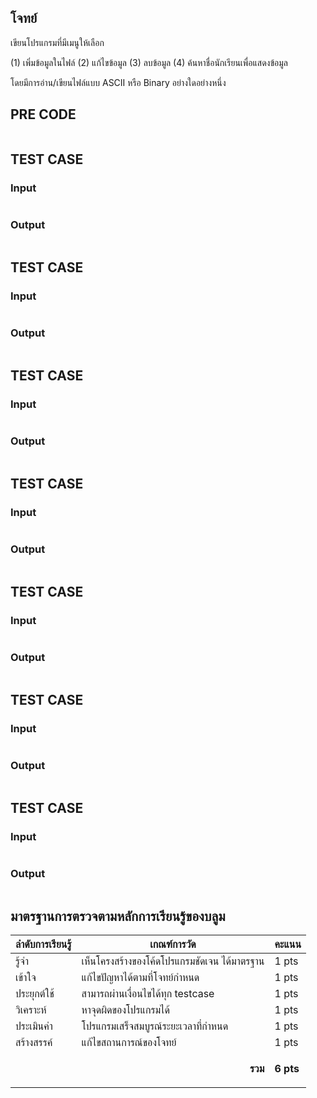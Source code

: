 ## โจทย์
เขียนโปรแกรมที่มีเมนูให้เลือก

(1) เพิ่มข้อมูลในไฟล์
(2) แก้ไขข้อมูล
(3) ลบข้อมูล
(4) ค้นหาชื่อนักเรียนเพื่อแสดงข้อมูล

โดยมีการอ่าน/เขียนไฟล์แบบ ASCII หรือ Binary อย่างใดอย่างหนึ่ง

## PRE CODE
```c++

```

## TEST CASE
### Input
```bash

```
### Output
```bash

```

## TEST CASE
### Input
```bash

```
### Output
```bash

```

## TEST CASE
### Input
```bash

```
### Output
```bash

```
## TEST CASE
### Input
```bash

```
### Output
```bash

```
## TEST CASE
### Input
```bash

```
### Output
```bash

```
## TEST CASE
### Input
```bash

```
### Output
```bash

```
## TEST CASE
### Input
```bash

```
### Output
```bash

```

## มาตรฐานการตรวจตามหลักการเรียนรู้ของบลูม
| ลำดับการเรียนรู้ | เกณฑ์การวัด | คะแนน |
| -------- | -------- | -------- |
| รู้จำ | เห็นโครงสร้างของโค้ดโปรแกรมชัดเจน ได้มาตรฐาน | 1 pts |
| เข้าใจ | แก้ไขปัญหาได้ตามที่โจทย์กำหนด | 1 pts |
| ประยุกต์ใช้ | สามารถผ่านเงื่อนไขได้ทุก testcase | 1 pts |
| วิเคราะห์ | หาจุดผิดของโปรแกรมได้ | 1 pts |
| ประเมินค่า | โปรแกรมเสร็จสมบูรณ์ระยะเวลาที่กำหนด | 1 pts |
| สร้างสรรค์ | แก้ไขสถานการณ์ของโจทย์ | 1 pts |
||<p style='text-align: right !important;'>**รวม**</p>|**6 pts**|
